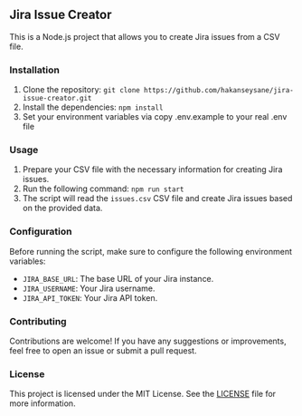 ## Jira Issue Creator

This is a Node.js project that allows you to create Jira issues from a CSV file.

### Installation

1. Clone the repository: `git clone https://github.com/hakanseysane/jira-issue-creator.git`
2. Install the dependencies: `npm install`
3. Set your environment variables via copy .env.example to your real .env file

### Usage

1. Prepare your CSV file with the necessary information for creating Jira issues.
2. Run the following command: `npm run start`
3. The script will read the `issues.csv` CSV file and create Jira issues based on the provided data.

### Configuration

Before running the script, make sure to configure the following environment variables:

- `JIRA_BASE_URL`: The base URL of your Jira instance.
- `JIRA_USERNAME`: Your Jira username.
- `JIRA_API_TOKEN`: Your Jira API token.

### Contributing

Contributions are welcome! If you have any suggestions or improvements, feel free to open an issue or submit a pull request.

### License

This project is licensed under the MIT License. See the [LICENSE](LICENSE) file for more information.
